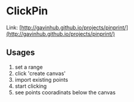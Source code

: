 # ClickPin

Link: [http://gavinhub.github.io/projects/pinprint/](http://gavinhub.github.io/projects/pinprint/)

## Usages

1. set a range
2. click 'create canvas'
3. import existing points
4. start clicking
5. see points cooradinats below the canvas
